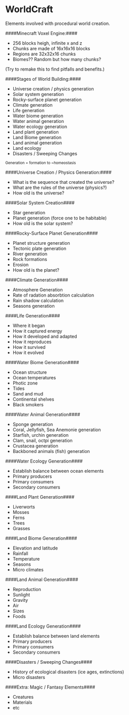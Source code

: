 WorldCraft
==========

Elements involved with procedural world creation.

####Minecraft Voxel Engine:####
* 256 blocks heigh, infinite x and z
* Chunks are made of 16x16x16 blocks
* Regions are 32x32x16 chunks
* Biomes?? Random but how many chunks?

(Try to remake this to find pitfalls and benefits.)


####Stages of World Building:####
* Universe creation / physics generation
* Solar system generation
* Rocky-surface planet generation
* Climate generation
* Life generation
* Water biome generation
* Water animal generation
* Water ecology generation
* Land plant generation
* Land Biome generation
* Land animal generation
* Land ecology
* Disasters / Sweeping Changes

<sub>Generation = formation to ~homeostasis</sub> 

####Universe Creation / Physics Generation:####
* What is the sequence that created the universe?
* What are the rules of the universe (physics?)
* How old is the universe?

####Solar System Creation####
* Star generation
* Planet generation (force one to be habitable)
* How old is the solar system?

####Rocky-Surface Planet Generation####
* Planet structure generation
* Tectonic plate generation
* River generation
* Rock formations
* Erosion
* How old is the planet?

####Climate Generation####
* Atmosphere Generation
* Rate of radation absorbtion calculation
* Rain shadow calculation
* Seasons generation

####Life Generation####
* Where it began
* How it captured energy
* How it developed and adapted
* How it reproduces
* How it survived
* How it evolved

####Water Biome Generation####
* Ocean structure
* Ocean temperatures
* Photic zone
* Tides
* Sand and mud
* Continental shelves
* Black smokers

####Water Animal Generation####
* Sponge generation
* Coral, Jellyfish, Sea Anemonie generation
* Starfish, urchin generation
* Clam, snail, octpi generation
* Crustacea generation
* Backboned animals (fish) generation

####Water Ecology Generation####
* Establish balance between ocean elements
* Primary producers
* Primary consumers
* Secondary consumers

####Land Plant Generation####
* Liverworts
* Mosses
* Ferns
* Trees
* Grasses

####Land Biome Generation####
* Elevation and latitude
* Rainfall
* Temperature
* Seasons
* Micro climates

####Land Animal Generation####
* Reproduction
* Sunlight
* Gravity
* Air
* Sizes
* Foods

####Land Ecology Generation####
* Establish balance between land elements
* Primary producers
* Primary consumers
* Secondary consumers

####Disasters / Sweeping Changes####
* History of ecological disasters (ice ages, extinctions)
* Micro disasters

####Extra: Magic / Fantasy Elements####
* Creatures
* Materials
* etc
